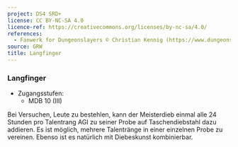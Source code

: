 ```yaml
---
project: DS4 SRD+
license: CC BY-NC-SA 4.0
licence-ref: https://creativecommons.org/licenses/by-nc-sa/4.0/
references: 
  - Fanwerk for Dungeonslayers © Christian Kennig (https://www.dungeonslayers.net/)
source: GRW
title: Langfinger
---
```


### Langfinger

- Zugangsstufen:
  - MDB 10 (III)

Bei Versuchen, Leute zu bestehlen, kann der Meisterdieb einmal alle 24 Stunden pro Talentrang AGI zu seiner Probe auf Taschendiebstahl dazu addieren. Es ist möglich, mehrere Talentränge in einer einzelnen Probe zu vereinen. Ebenso ist es natürlich mit Diebeskunst kombinierbar.

